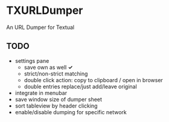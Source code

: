 TXURLDumper
===========

An URL Dumper for Textual


TODO
----

- settings pane
  - save own as well **✓**
  - strict/non-strict matching
  - double click action: copy to clipboard / open in browser
  - double entries replace/just add/leave original
- integrate in menubar
- save window size of dumper sheet
- sort tableview by header clicking
- enable/disable dumping for specific network
